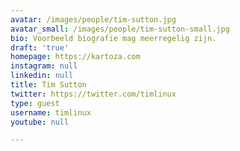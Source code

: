 ```yaml
---
avatar: /images/people/tim-sutton.jpg
avatar_small: /images/people/tim-sutton-small.jpg
bio: Voorbeeld biografie mag meerregelig zijn.
draft: 'true'
homepage: https://kartoza.com
instagram: null
linkedin: null
title: Tim Sutton
twitter: https://twitter.com/timlinux
type: guest
username: timlinux
youtube: null

---
```


